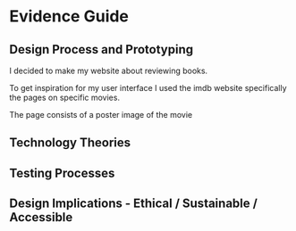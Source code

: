 # Evidence Guide

## Design Process and Prototyping
I decided to make my website about reviewing books.

To get inspiration for my user interface I used the imdb website specifically the pages on specific movies.

The page consists of a poster image of the movie 

## Technology Theories

## Testing Processes

## Design Implications - Ethical / Sustainable / Accessible

